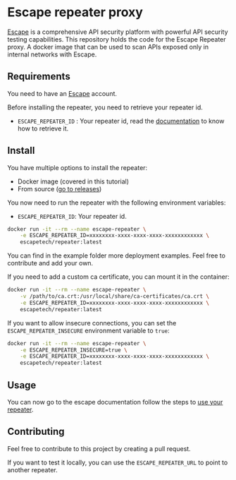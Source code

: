 # Escape repeater proxy

[Escape](https://escape.tech) is a comprehensive API security platform with powerful API security testing capabilities.
This repository holds the code for the Escape Repeater proxy. A docker image that can be used to scan APIs exposed only in internal networks with Escape.

## Requirements

You need to have an [Escape](https://escape.tech) account.

Before installing the repeater, you need to retrieve your repeater id.

- `ESCAPE_REPEATER_ID` : Your repeater id, read the [documentation](https://docs.escape.tech/enterprise/repeater) to know how to retrieve it.

## Install

You have multiple options to install the repeater:

- Docker image (covered in this tutorial)
- From source ([go to releases](https://github.com/Escape-Technologies/repeater/releases/latest))

You now need to run the repeater with the following environment variables:

- `ESCAPE_REPEATER_ID`: Your repeater id.

```bash
docker run -it --rm --name escape-repeater \
    -e ESCAPE_REPEATER_ID=xxxxxxxx-xxxx-xxxx-xxxx-xxxxxxxxxxxx \
    escapetech/repeater:latest
```

You can find in the example folder more deployment examples.
Feel free to contribute and add your own.

If you need to add a custom ca certificate, you can mount it in the container:

```bash
docker run -it --rm --name escape-repeater \
    -v /path/to/ca.crt:/usr/local/share/ca-certificates/ca.crt \
    -e ESCAPE_REPEATER_ID=xxxxxxxx-xxxx-xxxx-xxxx-xxxxxxxxxxxx \
    escapetech/repeater:latest
```

If you want to allow insecure connections, you can set the `ESCAPE_REPEATER_INSECURE` environment variable to `true`:

```bash
docker run -it --rm --name escape-repeater \
    -e ESCAPE_REPEATER_INSECURE=true \
    -e ESCAPE_REPEATER_ID=xxxxxxxx-xxxx-xxxx-xxxx-xxxxxxxxxxxx \
    escapetech/repeater:latest
```

## Usage

You can now go to the escape documentation follow the steps to [use your repeater](https://docs.escape.tech/enterprise/repeater).

## Contributing

Feel free to contribute to this project by creating a pull request.

If you want to test it locally, you can use the `ESCAPE_REPEATER_URL` to point to another repeater.

